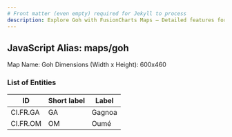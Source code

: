 ```yaml
---
# Front matter (even empty) required for Jekyll to process
description: Explore Goh with FusionCharts Maps – Detailed features for seamless integration. Try now & enhance your data visualization today! 
---
```


## JavaScript Alias: maps/goh

Map Name: Goh
Dimensions (Width x Height): 600x460

### List of Entities

ID | Short label | Label
---|---|---|
CI.FR.GA|GA|Gagnoa
CI.FR.OM|OM|Oumé
